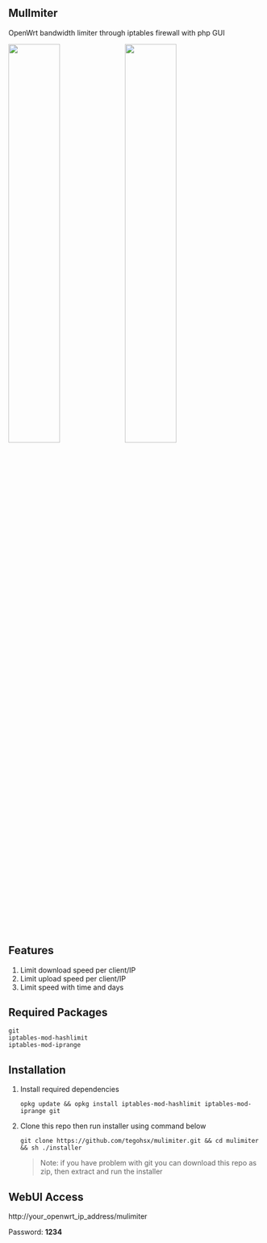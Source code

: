 ## MulImiter
OpenWrt bandwidth limiter through iptables firewall with php GUI

<img src="https://user-images.githubusercontent.com/101353193/185755988-eb688396-1675-4000-9433-6c8e783a77b8.png" width="45%"> <img src="https://user-images.githubusercontent.com/101353193/185755996-eb7b5e77-0818-44a1-8f54-eb2d45a4d3ff.png" width="45%">

## Features
1. Limit download speed per client/IP
2. Limit upload speed per client/IP
3. Limit speed with time and days

## Required Packages

```
git
iptables-mod-hashlimit
iptables-mod-iprange
```

## Installation

1. Install required dependencies

	```
	opkg update && opkg install iptables-mod-hashlimit iptables-mod-iprange git
	```

2. Clone this repo then run installer using command below

	```
	git clone https://github.com/tegohsx/mulimiter.git && cd mulimiter && sh ./installer
	```

	> Note: if you have problem with git you can download this repo as zip, then extract and run the installer

## WebUI Access

http://your_openwrt_ip_address/mulimiter

Password: **1234**
